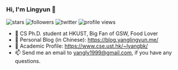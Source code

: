 ### Hi, I'm Lingyun 👋

![stars](https://img.shields.io/github/stars/mental2008?affiliations=COLLABORATOR&style=social)
![followers](https://img.shields.io/github/followers/mental2008?style=social)
![twitter](https://img.shields.io/twitter/follow/stephenyang1999.svg?style=social)
![profile views](https://komarev.com/ghpvc/?username=mental2008)

- 🤔  CS Ph.D. student at HKUST, Big Fan of GSW, Food Lover
- 🔭  Personal Blog (in Chinese): https://blog.yanglingyun.me/
- 🌱  Academic Profile: https://www.cse.ust.hk/~lyangbk/
- 📫  Send me an email to yangly1999@gmail.com, if you have any questions.

<!--
**mental2008/mental2008** is a ✨ _special_ ✨ repository because its `README.md` (this file) appears on your GitHub profile.

Here are some ideas to get you started:

- 🔭 I’m currently working on ...
- 🌱 I’m currently learning ...
- 👯 I’m looking to collaborate on ...
- 🤔 I’m looking for help with ...
- 💬 Ask me about ...
- 📫 How to reach me: ...
- 😄 Pronouns: ...
- ⚡ Fun fact: ...
-->
